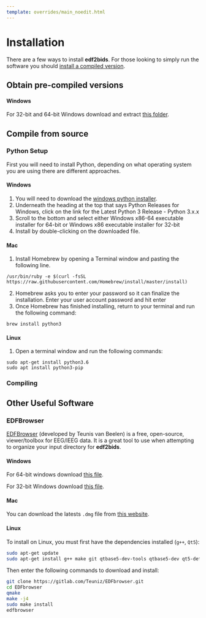 ```yaml
---
template: overrides/main_noedit.html
---
```


# Installation

There are a few ways to install **edf2bids**. For those looking to simply run the software you should [install a compiled version](installation.html#obtain-pre-compiled-versions).

## Obtain pre-compiled versions

#### Windows

For 32-bit and 64-bit Windows download and extract <a href="https://drive.google.com/file/d/1BffgtCBPzZPTLZJwZgcOA42i_kfa0ogY/view?usp=sharing" target="_blank">this folder</a>.

## Compile from source

### Python Setup

First you will need to install Python, depending on what operating system you are using there are different approaches.

#### Windows

1. You will need to download the <a href="https://www.python.org/downloads/windows/" target="_blank">windows python installer</a>.
2. Underneath the heading at the top that says Python Releases for Windows, click on the link for the Latest Python 3 Release - Python 3.x.x
3. Scroll to the bottom and select either Windows x86-64 executable installer for 64-bit or Windows x86 executable installer for 32-bit
4. Install by double-clicking on the downloaded file.

#### Mac

1. Install Homebrew by opening a Terminal window and pasting the following line. 

```console
/usr/bin/ruby -e $(curl -fsSL https://raw.githubusercontent.com/Homebrew/install/master/install)
```

2. Homebrew asks you to enter your password so it can finalize the installation. Enter your user account password and hit enter
3. Once Homebrew has finished installing, return to your terminal and run the following command:

```console
brew install python3
```

#### Linux

1. Open a terminal window and run the following commands:

```console
sudo apt-get install python3.6
sudo apt install python3-pip
```

### Compiling

## Other Useful Software

### EDFBrowser

<a href="https://www.teuniz.net/edfbrowser/" target="_blank">EDFBrowser</a> (developed by Teunis van Beelen) is a free, open-source, viewer/toolbox for EEG/IEEG data. It is a great tool to use when attempting to organize your input directory for **edf2bids**.

#### Windows

For 64-bit windows download <a href="https://www.teuniz.net/edfbrowser/setup_edfbrowser_177_64bit.zip" target="_blank">this file</a>.

For 32-bit Windows download <a href="https://www.teuniz.net/edfbrowser/setup_edfbrowser_177_32bit.zip" target="_blank">this file</a>.

#### Mac

You can download the latests `.dmg` file from <a href="https://gitlab.com/whitone/EDFbrowser/-/releases" target="_blank">this website</a>.

#### Linux

To install on Linux, you must first have the dependencies installed (`g++`, `Qt5`):

```sh
sudo apt-get update
sudo apt-get install g++ make git qtbase5-dev-tools qtbase5-dev qt5-default
```

Then enter the following commands to download and install:

```sh
git clone https://gitlab.com/Teuniz/EDFbrowser.git
cd EDFbrowser
qmake
make -j4
sudo make install
edfbrowser
```

<br><br>